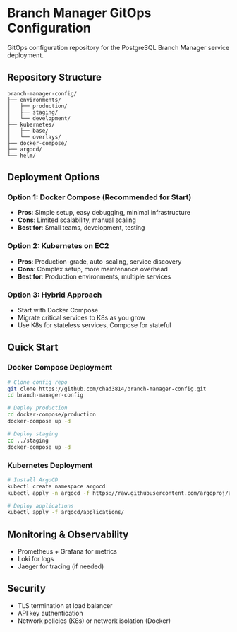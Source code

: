 # Branch Manager GitOps Configuration

GitOps configuration repository for the PostgreSQL Branch Manager service deployment.

## Repository Structure

```
branch-manager-config/
├── environments/
│   ├── production/
│   ├── staging/
│   └── development/
├── kubernetes/
│   ├── base/
│   └── overlays/
├── docker-compose/
├── argocd/
└── helm/
```

## Deployment Options

### Option 1: Docker Compose (Recommended for Start)
- **Pros**: Simple setup, easy debugging, minimal infrastructure
- **Cons**: Limited scalability, manual scaling
- **Best for**: Small teams, development, testing

### Option 2: Kubernetes on EC2
- **Pros**: Production-grade, auto-scaling, service discovery
- **Cons**: Complex setup, more maintenance overhead
- **Best for**: Production environments, multiple services

### Option 3: Hybrid Approach
- Start with Docker Compose
- Migrate critical services to K8s as you grow
- Use K8s for stateless services, Compose for stateful

## Quick Start

### Docker Compose Deployment
```bash
# Clone config repo
git clone https://github.com/chad3814/branch-manager-config.git
cd branch-manager-config

# Deploy production
cd docker-compose/production
docker-compose up -d

# Deploy staging
cd ../staging
docker-compose up -d
```

### Kubernetes Deployment
```bash
# Install ArgoCD
kubectl create namespace argocd
kubectl apply -n argocd -f https://raw.githubusercontent.com/argoproj/argo-cd/stable/manifests/install.yaml

# Deploy applications
kubectl apply -f argocd/applications/
```

## Monitoring & Observability
- Prometheus + Grafana for metrics
- Loki for logs
- Jaeger for tracing (if needed)

## Security
- TLS termination at load balancer
- API key authentication
- Network policies (K8s) or network isolation (Docker)